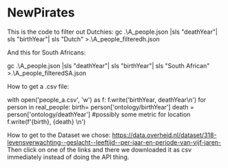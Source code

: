 # NewPirates

This is the code to filter out Dutchies:
 gc .\A_people.json |sls "deathYear"| sls "birthYear"| sls "Dutch" >.\A_people_filteredh.json
 
 And this for South Africans:
 
  gc .\A_people.json |sls "deathYear"| sls "birthYear"| sls "South African" >.\A_people_filteredSA.json

How to get a .csv file:

   with open('people_a.csv', 'w') as f:
    f.write('birthYear, deathYear\n')
    for person in real_people:
        birth= person['ontology/birthYear']
        death = person['ontology/deathYear']
        #possibly some metric for location
        f.write(f'{birth}, {death} \n')


How to get to the Dataset we chose:
https://data.overheid.nl/dataset/318-levensverwachting--geslacht--leeftijd--per-jaar-en-periode-van-vijf-jaren-
Then click on one of the links and there we downloaded it as csv immediately instead of doing the API thing.
